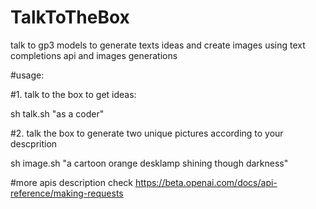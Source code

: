 # TalkToTheBox
talk to gp3 models to generate texts ideas and create images using text completions api and images generations


#usage:

#1. talk to the box to get ideas:

sh talk.sh "as a coder"



#2. talk the box to generate two unique pictures according to your descprition

sh image.sh "a cartoon orange desklamp shining though darkness"


#more apis description check https://beta.openai.com/docs/api-reference/making-requests
